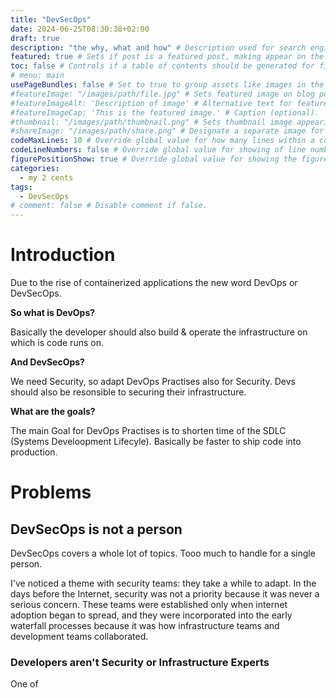 ```yaml
---
title: "DevSecOps"
date: 2024-06-25T08:30:38+02:00
draft: true
description: "the why, what and how" # Description used for search engine.
featured: true # Sets if post is a featured post, making appear on the home page side bar.
toc: false # Controls if a table of contents should be generated for first-level links automatically.
# menu: main
usePageBundles: false # Set to true to group assets like images in the same folder as this post.
#featureImage: "/images/path/file.jpg" # Sets featured image on blog post.
#featureImageAlt: 'Description of image' # Alternative text for featured image.
#featureImageCap: 'This is the featured image.' # Caption (optional).
#thumbnail: "/images/path/thumbnail.png" # Sets thumbnail image appearing inside card on homepage.
#shareImage: "/images/path/share.png" # Designate a separate image for social media sharing.
codeMaxLines: 10 # Override global value for how many lines within a code block before auto-collapsing.
codeLineNumbers: false # Override global value for showing of line numbers within code block.
figurePositionShow: true # Override global value for showing the figure label.
categories:
  - my 2 cents
tags:
  - DevSecOps
# comment: false # Disable comment if false.
---
```


# Introduction

Due to the rise of containerized applications the new word DevOps or DevSecOps.

**So what is DevOps?**

Basically the developer should also build & operate the infrastructure on which is code runs on.

**And DevSecOps?**

We need Security, so adapt DevOps Practises also for Security. Devs should also be resonsible to securing their infrastructure.

**What are the goals?**

The main Goal for DevOps Practises is to shorten time of the SDLC (Systems Develoopment Lifecyle). Basically be faster to ship code into production. 

# Problems

## DevSecOps is not a person

DevSecOps covers a whole lot of topics. Tooo much to handle for a single person.

 

I've noticed a theme with security teams: they take a while to adapt. In the days before the Internet, security was not a priority because it was never a serious concern. These teams were established only when internet adoption began to spread, and they were incorporated into the early waterfall processes because it was how infrastructure teams and development teams collaborated.

### Developers aren't Security or Infrastructure Experts

One of
